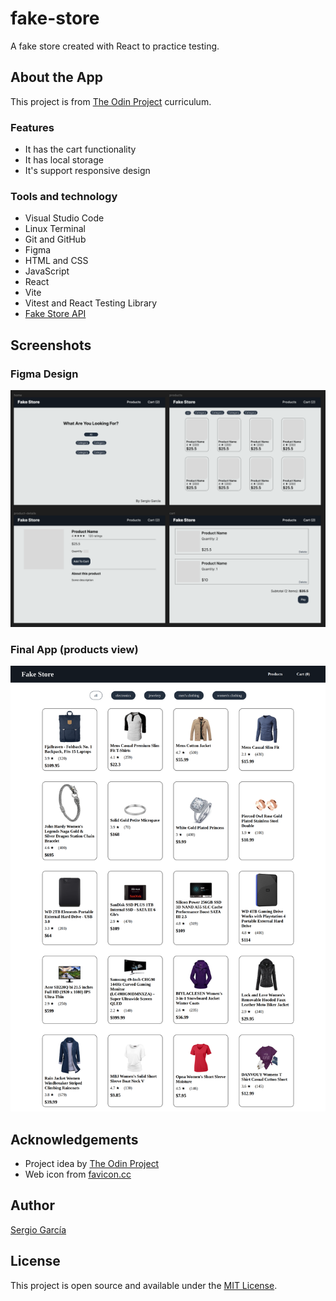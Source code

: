 # fake-store
A fake store created with React to practice testing.

## About the App

This project is from [The Odin Project](https://www.theodinproject.com/lessons/node-path-react-new-shopping-cart) curriculum.

### Features

- It has the cart functionality
- It has local storage
- It's support responsive design

### Tools and technology

- Visual Studio Code
- Linux Terminal
- Git and GitHub
- Figma
- HTML and CSS
- JavaScript
- React
- Vite
- Vitest and React Testing Library
- [Fake Store API](https://fakestoreapi.com/)

## Screenshots

### Figma Design

![figma design](./src/assets/images/figma-design.png)

### Final App (products view)

![screenshot](./src/assets/images/screenshot.png)


## Acknowledgements

- Project idea by [The Odin Project](https://www.theodinproject.com/)
- Web icon from [favicon.cc](https://www.favicon.cc/?action=icon&file_id=977940)

## Author

[Sergio García](https://github.com/sergiogarciiam)

## License

This project is open source and available under the [MIT License](./LICENSE).
